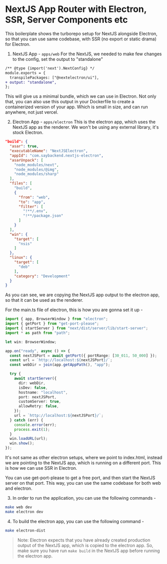# NextJS App Router with Electron, SSR, Server Components etc

This boilerplate shows the turborepo setup for NextJS alongside Electron, so that you can use same codebase, with SSR (no export or static drama) for Electron.

1. NextJS App - `apps/web`
   For the NextJS, we needed to make few changes to the config, set the output to "standalone"

```diff
/** @type {import('next').NextConfig} */
module.exports = {
  transpilePackages: ["@nextelectron/ui"],
+ output: "standalone",
};
```

This will give us a minimal bundle, which we can use in Electron. Not only that, you can also use this output in your Dockerfile to create a containerized version of your app. Which is small in size, and can run anywhere, not just vercel.

2. Electron App - `apps/electron`
   This is the electron app, which uses the NextJS app as the renderer. We won't be using any external library, it's stock Electron.

```json
"build": {
  "asar": true,
  "executableName": "NextJSElectron",
  "appId": "com.saybackend.nextjs-electron",
  "asarUnpack": [
    "node_modules/next",
    "node_modules/@img",
    "node_modules/sharp"
  ],
  "files": [
    "build",
    {
      "from": "web",
      "to": "app",
      "filter": [
        "!**/.env",
        "!**/package.json"
      ]
    }
  ],
  "win": {
    "target": [
      "nsis"
    ]
  },
  "linux": {
    "target": [
      "deb"
    ],
    "category": "Development"
  }
}
```

As you can see, we are copying the NextJS app output to the electron app, so that it can be used as the renderer.

For the main.ts file of electron, this is how you are gonna set it up -

```ts
import { app, BrowserWindow } from "electron";
import { getPort } from "get-port-please";
import { startServer } from "next/dist/server/lib/start-server";
import * as path from "path";

let win: BrowserWindow;

app.on("ready", async () => {
  const nextJSPort = await getPort({ portRange: [30_011, 50_000] });
  const url = `http://localhost:${nextJSPort}/`;
  const webDir = join(app.getAppPath(), "app");

  try {
    await startServer({
      dir: webDir,
      isDev: false,
      hostname: "localhost",
      port: nextJSPort,
      customServer: true,
      allowRetry: false,
    });
    url = `http://localhost:${nextJSPort}/`;
  } catch (err) {
    console.error(err);
    process.exit(1);
  }
  win.loadURL(url);
  win.show();
});
```

It's not same as other electron setups, where we point to index.html, instead we are pointing to the NextJS app, which is running on a different port. This is how we can use SSR in Electron.

You can use get-port-please to get a free port, and then start the NextJS server on that port. This way, you can use the same codebase for both web and electron.

3. In order to run the application, you can use the following commands -

```bash
make web dev
make electron dev
```

4. To build the electron app, you can use the following command -

```bash
make electron-dist
```

> Note: Electron expects that you have already created production output of the NextJS app, which is copied to the electron app. So, make sure you have run `make build` in the NextJS app before running the electron app.
